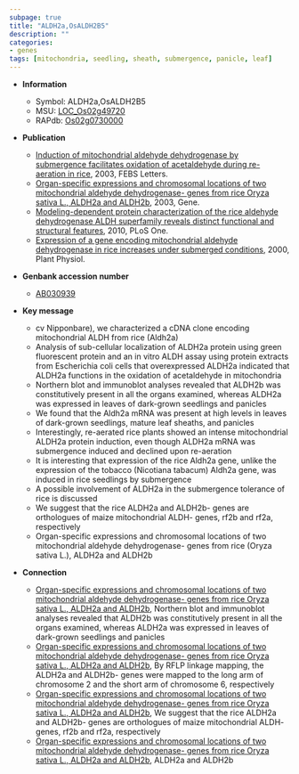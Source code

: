 ```yaml
---
subpage: true
title: "ALDH2a,OsALDH2B5"
description: ""
categories:
- genes
tags: [mitochondria, seedling, sheath, submergence, panicle, leaf]
---
```


* **Information**  
    + Symbol: ALDH2a,OsALDH2B5  
    + MSU: [LOC_Os02g49720](http://rice.plantbiology.msu.edu/cgi-bin/ORF_infopage.cgi?orf=LOC_Os02g49720)  
    + RAPdb: [Os02g0730000](http://rapdb.dna.affrc.go.jp/viewer/gbrowse_details/irgsp1?name=Os02g0730000)  

* **Publication**  
    + [Induction of mitochondrial aldehyde dehydrogenase by submergence facilitates oxidation of acetaldehyde during re-aeration in rice](http://www.ncbi.nlm.nih.gov/pubmed?term=Induction+of+mitochondrial+aldehyde+dehydrogenase+by+submergence+facilitates+oxidation+of+acetaldehyde+during+re-aeration+in+rice%5BTitle%5D), 2003, FEBS Letters.
    + [Organ-specific expressions and chromosomal locations of two mitochondrial aldehyde dehydrogenase- genes from rice Oryza sativa L., ALDH2a and ALDH2b](http://www.ncbi.nlm.nih.gov/pubmed?term=Organ-specific+expressions+and+chromosomal+locations+of+two+mitochondrial+aldehyde+dehydrogenase+genes+from+rice+Oryza+sativa+L.,+ALDH2a+and+ALDH2b%5BTitle%5D), 2003, Gene.
    + [Modeling-dependent protein characterization of the rice aldehyde dehydrogenase ALDH superfamily reveals distinct functional and structural features](http://www.ncbi.nlm.nih.gov/pubmed?term=Modeling-dependent+protein+characterization+of+the+rice+aldehyde+dehydrogenase+ALDH+superfamily+reveals+distinct+functional+and+structural+features%5BTitle%5D), 2010, PLoS One.
    + [Expression of a gene encoding mitochondrial aldehyde dehydrogenase in rice increases under submerged conditions](http://www.ncbi.nlm.nih.gov/pubmed?term=Expression+of+a+gene+encoding+mitochondrial+aldehyde+dehydrogenase+in+rice+increases+under+submerged+conditions%5BTitle%5D), 2000, Plant Physiol.

* **Genbank accession number**  
    + [AB030939](http://www.ncbi.nlm.nih.gov/nuccore/AB030939)

* **Key message**  
    + cv Nipponbare), we characterized a cDNA clone encoding mitochondrial ALDH from rice (Aldh2a)
    + Analysis of sub-cellular localization of ALDH2a protein using green fluorescent protein and an in vitro ALDH assay using protein extracts from Escherichia coli cells that overexpressed ALDH2a indicated that ALDH2a functions in the oxidation of acetaldehyde in mitochondria
    + Northern blot and immunoblot analyses revealed that ALDH2b was constitutively present in all the organs examined, whereas ALDH2a was expressed in leaves of dark-grown seedlings and panicles
    + We found that the Aldh2a mRNA was present at high levels in leaves of dark-grown seedlings, mature leaf sheaths, and panicles
    + Interestingly, re-aerated rice plants showed an intense mitochondrial ALDH2a protein induction, even though ALDH2a mRNA was submergence induced and declined upon re-aeration
    + It is interesting that expression of the rice Aldh2a gene, unlike the expression of the tobacco (Nicotiana tabacum) Aldh2a gene, was induced in rice seedlings by submergence
    + A possible involvement of ALDH2a in the submergence tolerance of rice is discussed
    + We suggest that the rice ALDH2a and ALDH2b- genes are orthologues of maize mitochondrial ALDH- genes, rf2b and rf2a, respectively
    + Organ-specific expressions and chromosomal locations of two mitochondrial aldehyde dehydrogenase- genes from rice (Oryza sativa L.), ALDH2a and ALDH2b

* **Connection**  
    + [Organ-specific expressions and chromosomal locations of two mitochondrial aldehyde dehydrogenase- genes from rice Oryza sativa L., ALDH2a and ALDH2b](http://www.ncbi.nlm.nih.gov/pubmed?term=Organ-specific+expressions+and+chromosomal+locations+of+two+mitochondrial+aldehyde+dehydrogenase+genes+from+rice+Oryza+sativa+L.,+ALDH2a+and+ALDH2b%5BTitle%5D), Northern blot and immunoblot analyses revealed that ALDH2b was constitutively present in all the organs examined, whereas ALDH2a was expressed in leaves of dark-grown seedlings and panicles
    + [Organ-specific expressions and chromosomal locations of two mitochondrial aldehyde dehydrogenase- genes from rice Oryza sativa L., ALDH2a and ALDH2b](http://www.ncbi.nlm.nih.gov/pubmed?term=Organ-specific+expressions+and+chromosomal+locations+of+two+mitochondrial+aldehyde+dehydrogenase+genes+from+rice+Oryza+sativa+L.,+ALDH2a+and+ALDH2b%5BTitle%5D), By RFLP linkage mapping, the ALDH2a and ALDH2b- genes were mapped to the long arm of chromosome 2 and the short arm of chromosome 6, respectively
    + [Organ-specific expressions and chromosomal locations of two mitochondrial aldehyde dehydrogenase- genes from rice Oryza sativa L., ALDH2a and ALDH2b](http://www.ncbi.nlm.nih.gov/pubmed?term=Organ-specific+expressions+and+chromosomal+locations+of+two+mitochondrial+aldehyde+dehydrogenase+genes+from+rice+Oryza+sativa+L.,+ALDH2a+and+ALDH2b%5BTitle%5D), We suggest that the rice ALDH2a and ALDH2b- genes are orthologues of maize mitochondrial ALDH- genes, rf2b and rf2a, respectively
    + [Organ-specific expressions and chromosomal locations of two mitochondrial aldehyde dehydrogenase- genes from rice Oryza sativa L., ALDH2a and ALDH2b](Oryza+sativa+L.), ALDH2a and ALDH2b



